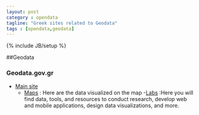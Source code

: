 ```yaml
---
layout: post
category : opendata
tagline: "Greek sites related to Geodata"
tags : [opendata,geodata]
---
```

{% include JB/setup %}

##Geodata

### Geodata.gov.gr

+ [Main site](http://geodata.gov.gr)
    - [Maps](http://geodata.gov.gr/maps/)
    : Here are the data visualized on the map
    -[Labs](http://labs.geodata.gov.gr/)
    :Here you will find data, tools, and resources to conduct research, develop web and mobile applications, design data visualizations, and more.
